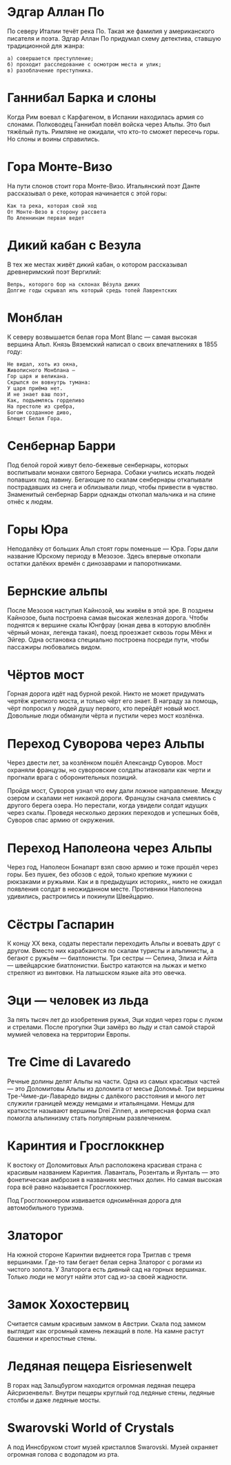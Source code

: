 # Эдгар Аллан По

По северу Италии течёт река По. Такая же фамилия у американского писателя и поэта. Эдгар Аллан По придумал схему детектива, ставшую традиционной для жанра:

    а) совершается преступление;
    б) проходит расследование с осмотром места и улик;
    в) разоблачение преступника.

# Ганнибал Барка и слоны

Когда Рим воевал с Карфагеном, в Испании находилась армия со слонами. Полководец Ганнибал повёл войска через Альпы. Это был тяжёлый путь. Римляне не ожидали, что кто-то сможет пересечь горы. Но слоны и воины справились.

# Гора Монте-Визо

На пути слонов стоит гора Монте-Визо. Итальянский поэт Данте рассказывал о реке, которая начинается с этой горы:

    Как та река, которая свой ход
    От Монте-Везо в сторону рассвета
    По Апеннинам первая ведет

# Дикий кабан с Везула

В тех же местах живёт дикий кабан, о котором рассказывал древнеримский поэт Вергилий:

    Вепрь, которого бор на склонах Ве́зула диких
    Долгие годы скрывал иль который средь топей Лаврентских

# Монблан

К северу возвышается белая гора Mont Blanc — самая высокая вершина Альп. Князь Вяземский написал о своих впечатлениях в 1855 году:

    Не видал, хоть из окна,
    Живописного Монблана —
    Гор царя и великана.
    Скрылся он вовнутрь тумана:
    У царя приёма нет.
    И не знает ваш поэт,
    Как, подъемлясь горделиво
    На престоле из сребра,
    Богом созданное диво,
    Блещет Белая Гора.

# Сенбернар Барри

Под белой горой живут бело-бежевые сенбернары, которых воспитывали монахи святого Бернара. Собаки учились искать людей попавших под лавину. Бегающие по скалам сенбернары откапывали пострадавших из снега и облизывали лицо, чтобы привести в чувство. Знаменитый сенбернар Барри однажды откопал мальчика и на спине отнёс к людям.

# Горы Юра

Неподалёку от больших Альп стоят горы поменьше — Юра. Горы дали название Юрскому периоду в Мезозое. Здесь впервые откопали остатки далёких времён с динозаврами и папоротниками.

# Бернские альпы

После Мезозоя наступил Кайнозой, мы живём в этой эре. В позднем Кайнозое, была построена самая высокая железная дорога. Чтобы поднятся к вершине скалы Юнгфрау (юная дева в которую влюблён чёрный монах, легенда такая), поезд проезжает сквозь горы Мёнх и Эйгер. Одна остановка специально построена посреди пути, чтобы пассажиры любовались видом.

# Чёртов мост

Горная дорога идёт над бурной рекой. Никто не может придумать чертёж крепкого моста, и только чёрт его знает. В награду за помощь, чёрт попросил у людей душу первого, кто перейдёт новый мост. Довольные люди обманули чёрта и пустили через мост козлёнка.

# Переход Суворова через Альпы

Через двести лет, за козлёнком пошёл Александр Суворов. Мост охраняли французы, но суворовские солдаты атаковали как черти и прогнали врага с оборонительных позиций.

Пройдя мост, Суворов узнал что ему дали ложное направление. Между озером и скалами нет никакой дороги. Французы сначала смеялись с другого берега озера. Но перестали, когда увидели солдат идущих через скалы. Проведя несколько дерзких переходов и успешных боёв, Суворов спас армию от окружения.

# Переход Наполеона через Альпы

Через год, Наполеон Бонапарт взял свою армию и тоже прошёл через горы. Без пушек, без обозов с едой, только крепкие мужики с рюкзаками и ружьями. Как и в предыдущих историях,, никто не ожидал появления солдат в неожиданном месте. Противники Наполеона удивились, растроились и покинули Швейцарию.

# Сёстры Гаспарин

К концу XX века, содаты перестали переходить Альпы и воевать друг с другом. Вместо них карабкаются по скалам туристы и альпинисты, а бегают с ружьём — биатлонисты. Три сестры — Селина, Элиза и Айта — швейцарские биатлонистки. Быстро катаются на лыжах и метко стреляют из винтовки. На латышском языке aita это овечка.

# Эци — человек из льда

За пять тысяч лет до изобретения ружья, Эци ходил через горы с луком и стрелами. После прогулки Эци замёрз во льду и стал самой старой мумией человека на территории Европы.

# Tre Cime di Lavaredo

Речные долины делят Альпы на части. Одна из самых красивых частей — это Доломитовы Альпы из доломита от месье Доломьё. Три вершины Тре-Чиме-ди-Лаваредо видны с далёкого расстояния и много лет служили границей между немцами и итальянцами. Немцы для краткости называют вершины Drei Zinnen, а интересная форма скал помогла альпинизму стать популярным развлечением.

# Каринтия и Гросглоккнер

К востоку от Доломитовых Альп расположена красивая страна с красивым названием Каринтия. Лаванталь, Розенталь и Яунталь — это фонетическая амброзия в названиях местных долин. Но самая высокая гора всё равно называется Гросглоккнер.

Под Гросглоккнером извивается одноимённая дорога для автомобильного туризма.

# Златорог

На южной стороне Каринтии виднеется гора Триглав с тремя вершинами. Где-то там бегает белая серна Златорог с рогами из чистого золота. У Златорога есть дивный сад на горных вершинах. Только люди не могут найти этот сад из-за своей жадности.

# Замок Хохостервиц

Считается самым красивым замком в Австрии. Скала под замком выглядит как огромный камень лежащий в поле. На камне растут башенки и крепостные стены.

# Ледяная пещера Eisriesenwelt

В горах над Зальцбургом находится огромная ледяная пещера Айсризенвельт. Внутри пещеры круглый год ледяные стены, ледяные столбы и даже ледяные мосты.

# Swarovski World of Crystals

А под Иннсбруком стоит музей кристаллов Swarovski. Музей охраняет огромная голова с водопадом из рта.

